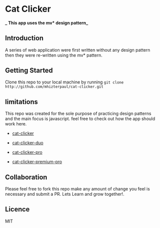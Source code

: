 # Cat Clicker

#### _ This app uses the mv* design pattern_

## Introduction

A series of web application were first written without any design pattern then they were re-written using the mv* pattern.


## Getting Started

Clone this repo to your local machine by running ``` git clone http://github.com/mhizterpaul/cat-clicker.git ```

## limitations

This repo was created for the sole purpose of practicing design patterns and the main focus is javascript. feel free to check out how the app should work here.

* [cat-clicker](https://mhizterpaul.github.io/cat-clicker/cat-clicker.html)

* [cat-clicker-duo](https://mhizterpaul.github.io/cat-clicker/cat-clicker-duo.html)

* [cat-clicker-pro](https://mhizterpaul.github.io/cat-clicker/cat-clicker-pro.html)

* [cat-clicker-premium-pro](https://mhizterpaul.github.io/cat-clicker/cat-clicker-premium-pro.html)


## Collaboration
Please feel free to fork this repo make any amount of change you feel is necessary and submit a PR. Lets Learn and grow together!.

## Licence 

MIT